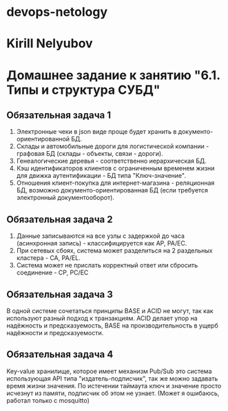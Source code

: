 # devops-netology
# Kirill Nelyubov

# Домашнее задание к занятию "6.1. Типы и структура СУБД"

## Обязательная задача 1
1. Электронные чеки в json виде проще будет хранить в документо-ориентированной БД.
2. Склады и автомобильные дороги для логистической компании - графовая БД (склады - объекты, связи - дороги).
3. Генеалогические деревья - соответственно иерархическая БД.
4. Кэш идентификаторов клиентов с ограниченным временем жизни для движка аутентификации - БД типа "Ключ-значение".
5. Отношения клиент-покупка для интернет-магазина - реляционная БД, возможно документо-ориентированная БД (если требуется электронный документооборот).
## Обязательная задача 2
1. Данные записываются на все узлы с задержкой до часа (асинхронная запись) - классифицируется как AP, PA/EC.
2. При сетевых сбоях, система может разделиться на 2 раздельных кластера - CA, PA/EL.
3. Система может не прислать корректный ответ или сбросить соединение - CP, PC/EC
## Обязательная задача 3
   В одной системе сочетаться принципы BASE и ACID не могут, так как используют разный подход к транзакциям. ACID делает упор на надёжность и предсказуемость, BASE на производительность в ущерб надёжности и предсказуемости.
## Обязательная задача 4
   Key-value хранилище, которое имеет механизм Pub/Sub это система использующая API типа "издатель-подписчик", так же можно задавать время жизни значения. По истечении таймаута ключ и значение просто исчезнут из памяти, подписчик об этом не узнает. (Может я ошибаюсь, работал только с mosquitto)